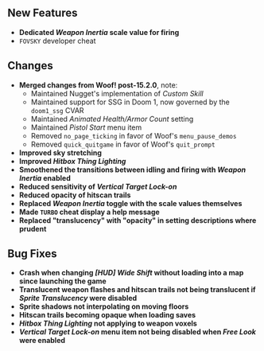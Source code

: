 ## New Features

- **Dedicated _Weapon Inertia_ scale value for firing**
- `FOVSKY` developer cheat

## Changes

- **Merged changes from Woof! post-15.2.0**, note:
  - Maintained Nugget's implementation of _Custom Skill_
  - Maintained support for SSG in Doom 1, now governed by the `doom1_ssg` CVAR
  - Maintained _Animated Health/Armor Count_ setting
  - Maintained _Pistol Start_ menu item
  - Removed `no_page_ticking` in favor of Woof's `menu_pause_demos`
  - Removed `quick_quitgame` in favor of Woof's `quit_prompt`
- **Improved sky stretching**
- **Improved _Hitbox Thing Lighting_**
- **Smoothened the transitions between idling and firing with _Weapon Inertia_ enabled**
- **Reduced sensitivity of _Vertical Target Lock-on_**
- **Reduced opacity of hitscan trails**
- **Replaced _Weapon Inertia_ toggle with the scale values themselves**
- **Made `TURBO` cheat display a help message**
- **Replaced "translucency" with "opacity" in setting descriptions where prudent**

## Bug Fixes

- **Crash when changing _[HUD] Wide Shift_ without loading into a map since launching the game**
- **Translucent weapon flashes and hitscan trails not being translucent if _Sprite Translucency_ were disabled**
- **Sprite shadows not interpolating on moving floors**
- **Hitscan trails becoming opaque when loading saves**
- **_Hitbox Thing Lighting_ not applying to weapon voxels**
- **_Vertical Target Lock-on_ menu item not being disabled when _Free Look_ were enabled**
